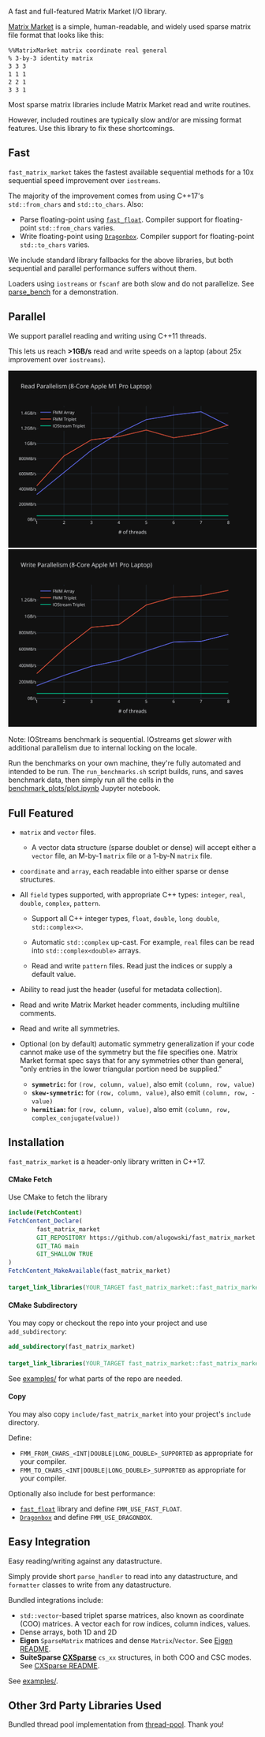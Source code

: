 A fast and full-featured Matrix Market I/O library.

[Matrix Market](https://math.nist.gov/MatrixMarket/formats.html) is a simple, human-readable, and widely used sparse matrix file format that looks like this:
```
%%MatrixMarket matrix coordinate real general
% 3-by-3 identity matrix
3 3 3
1 1 1
2 2 1
3 3 1
```
Most sparse matrix libraries include Matrix Market read and write routines.

However, included routines are typically slow and/or are missing format features. Use this library to fix these shortcomings.

## Fast

`fast_matrix_market` takes the fastest available sequential methods for a 10x sequential speed improvement over `iostreams`.

The majority of the improvement comes from using C++17's `std::from_chars` and `std::to_chars`.
Also:
* Parse floating-point using [`fast_float`](https://github.com/fastfloat/fast_float). Compiler support for floating-point `std::from_chars` varies.
* Write floating-point using [`Dragonbox`](https://github.com/jk-jeon/dragonbox). Compiler support for floating-point `std::to_chars` varies.

We include standard library fallbacks for the above libraries, but both sequential and parallel performance suffers without them.

Loaders using `iostreams` or `fscanf` are both slow and do not parallelize. See [parse_bench](https://github.com/alugowski/parse-bench) for a demonstration.

## Parallel

We support parallel reading and writing using C++11 threads.

This lets us reach **>1GB/s** read and write speeds on a laptop (about 25x improvement over `iostreams`).

![read](benchmark_plots/parallel-scaling-read.svg)
![write](benchmark_plots/parallel-scaling-write.svg)

Note: IOStreams benchmark is sequential. IOstreams get *slower* with additional parallelism due to internal locking on the locale.

Run the benchmarks on your own machine, they're fully automated and intended to be run. The `run_benchmarks.sh` script builds, runs, and saves benchmark data, then simply run all the cells in the [benchmark_plots/plot.ipynb](benchmark_plots/plot.ipynb) Jupyter notebook.

## Full Featured

* `matrix` and `vector` files.
  * A vector data structure (sparse doublet or dense) will accept either a `vector` file, an M-by-1 `matrix` file or a 1-by-N `matrix` file.

* `coordinate` and `array`, each readable into either sparse or dense structures.

* All `field` types supported, with appropriate C++ types: `integer`, `real`, `double`, `complex`, `pattern`.

  * Support all C++ integer types, `float`, `double`, `long double`, `std::complex<>`.

  * Automatic `std::complex` up-cast. For example, `real` files can be read into `std::complex<double>` arrays.

  * Read and write `pattern` files. Read just the indices or supply a default value.

* Ability to read just the header (useful for metadata collection).

* Read and write Matrix Market header comments, including multiline comments.

* Read and write all symmetries.

* Optional (on by default) automatic symmetry generalization if your code cannot make use of the symmetry but the file specifies one. 
Matrix Market format spec says that for any symmetries other than general, "only entries in the lower triangular portion need be supplied."
  * **`symmetric`:** for `(row, column, value)`, also emit `(column, row, value)`
  * **`skew-symmetric`:** for `(row, column, value)`, also emit `(column, row, -value)`
  * **`hermitian`:** for `(row, column, value)`, also emit `(column, row, complex_conjugate(value))`


## Installation

`fast_matrix_market` is a header-only library written in C++17.

#### CMake Fetch
Use CMake to fetch the library

```cmake
include(FetchContent)
FetchContent_Declare(
        fast_matrix_market
        GIT_REPOSITORY https://github.com/alugowski/fast_matrix_market
        GIT_TAG main
        GIT_SHALLOW TRUE
)
FetchContent_MakeAvailable(fast_matrix_market)

target_link_libraries(YOUR_TARGET fast_matrix_market::fast_matrix_market)
```

#### CMake Subdirectory
You may copy or checkout the repo into your project and use `add_subdirectory`:
```cmake
add_subdirectory(fast_matrix_market)

target_link_libraries(YOUR_TARGET fast_matrix_market::fast_matrix_market)
```
See [examples/](examples) for what parts of the repo are needed.

#### Copy
You may also copy `include/fast_matrix_market` into your project's `include` directory.

Define:
* `FMM_FROM_CHARS_<INT|DOUBLE|LONG_DOUBLE>_SUPPORTED` as appropriate for your compiler.
* `FMM_TO_CHARS_<INT|DOUBLE|LONG_DOUBLE>_SUPPORTED` as appropriate for your compiler.

Optionally also include for best performance:
 * [`fast_float`](https://github.com/fastfloat/fast_float) library and define `FMM_USE_FAST_FLOAT`.
 * [`Dragonbox`](https://github.com/jk-jeon/dragonbox) and define `FMM_USE_DRAGONBOX`.

## Easy Integration

Easy reading/writing against any datastructure.

Simply provide short `parse_handler` to read into any datastructure, and `formatter` classes to write from any datastructure.

Bundled integrations include:
* `std::vector`-based triplet sparse matrices, also known as coordinate (COO) matrices. A vector each for row indices, column indices, values.
* Dense arrays, both 1D and 2D
* **Eigen** `SparseMatrix` matrices and dense `Matrix`/`Vector`. See [Eigen README](README.Eigen.md).
* **SuiteSparse [CXSparse](https://github.com/DrTimothyAldenDavis/SuiteSparse/tree/dev/CXSparse)** `cs_xx` structures, in both COO and CSC modes. See [CXSparse README](README.CXSparse.md).

See [examples/](examples).

## Other 3rd Party Libraries Used
Bundled thread pool implementation from [thread-pool](https://github.com/bshoshany/thread-pool). Thank you!